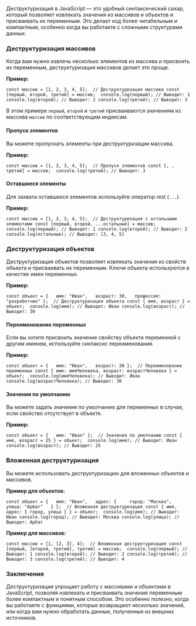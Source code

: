 Деструктуризация в JavaScript — это удобный синтаксический сахар, который позволяет извлекать значения из массивов и объектов и присваивать их переменным. Это делает код более читабельным и компактным, особенно когда вы работаете с сложными структурами данных.

### Деструктуризация массивов

Когда вам нужно извлечь несколько элементов из массива и присвоить их переменным, деструктуризация массивов делает это проще.

**Пример:**

`const массив = [1, 2, 3, 4, 5];  // Деструктуризация массива const [первый, второй, третий] = массив;  console.log(первый); // Выводит: 1 console.log(второй); // Выводит: 2 console.log(третий); // Выводит: 3`

В этом примере `первый`, `второй` и `третий` присваиваются значениям из массива `массив` по соответствующим индексам.

#### Пропуск элементов

Вы можете пропускать элементы при деструктуризации массива.

**Пример:**

`const массив = [1, 2, 3, 4, 5];  // Пропуск элементов const [, , третий] = массив;  console.log(третий); // Выводит: 3`

#### Оставшиеся элементы

Для захвата оставшихся элементов используйте оператор rest (`...`).

**Пример:**

`const массив = [1, 2, 3, 4, 5];  // Деструктуризация с остальными элементами const [первый, второй, ...остальные] = массив;  console.log(первый); // Выводит: 1 console.log(второй); // Выводит: 2 console.log(остальные); // Выводит: [3, 4, 5]`

### Деструктуризация объектов

Деструктуризация объектов позволяет извлекать значения из свойств объекта и присваивать их переменным. Ключи объекта используются в качестве имен переменных.

**Пример:**

`const объект = {   имя: "Иван",   возраст: 30,   профессия: "разработчик" };  // Деструктуризация объекта const { имя, возраст } = объект;  console.log(имя); // Выводит: Иван console.log(возраст); // Выводит: 30`

#### Переименование переменных

Если вы хотите присвоить значение свойству объекта переменной с другим именем, используйте синтаксис переименования.

**Пример:**

`const объект = {   имя: "Иван",   возраст: 30 };  // Переименование переменных const { имя: имяЧеловека, возраст: возрастЧеловека } = объект;  console.log(имяЧеловека); // Выводит: Иван console.log(возрастЧеловека); // Выводит: 30`

#### Значения по умолчанию

Вы можете задать значения по умолчанию для переменных в случае, если свойство отсутствует в объекте.

**Пример:**

`const объект = {   имя: "Иван" };  // Значения по умолчанию const { имя, возраст = 25 } = объект;  console.log(имя); // Выводит: Иван console.log(возраст); // Выводит: 25`

### Вложенная деструктуризация

Вы можете использовать деструктуризацию для вложенных объектов и массивов.

**Пример для объектов:**

`const объект = {   имя: "Иван",   адрес: {     город: "Москва",     улица: "Арбат"   } };  // Вложенная деструктуризация const { имя, адрес: { город, улица } } = объект;  console.log(имя); // Выводит: Иван console.log(город); // Выводит: Москва console.log(улица); // Выводит: Арбат`

**Пример для массивов:**

`const массив = [1, [2, 3], 4];  // Вложенная деструктуризация const [первый, [второй, третий], третий] = массив;  console.log(первый); // Выводит: 1 console.log(второй); // Выводит: 2 console.log(третий); // Выводит: 3 console.log(третий); // Выводит: 4`

### Заключение

Деструктуризация упрощает работу с массивами и объектами в JavaScript, позволяя извлекать и присваивать значения переменным более компактным и понятным способом. Это особенно полезно, когда вы работаете с функциями, которые возвращают несколько значений, или когда вам нужно обработать данные, полученные из внешних источников.